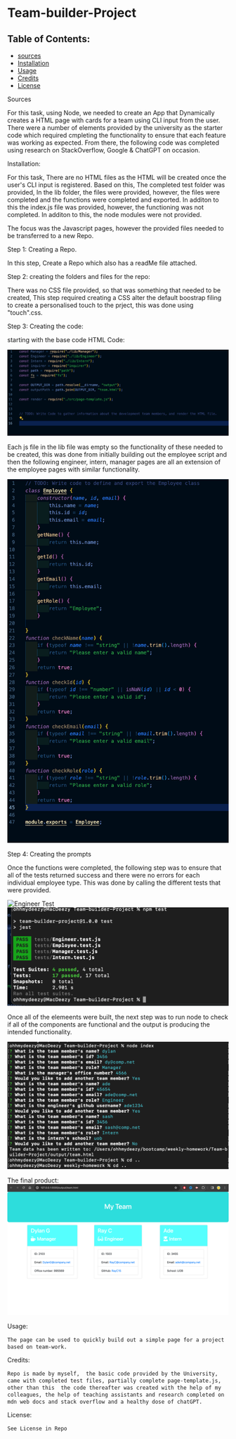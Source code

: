 # Team-builder-Project

## Table of Contents: 
* [sources](#sources)
* [Installation](#installation)
* [Usage](#usage)
* [Credits](#credits)
* [License](#license)

Sources

For this task, using Node, we needed to create an App that Dynamically creates a HTML page with cards for a team using CLI input from the user. There were a number of elements provided by the university as the starter code which required cmpleting the functionality to ensure that each feature was working as expected. From there, the following code was completed using research on StackOverflow, Google & ChatGPT on occasion.

Installation: 

For this task, There are no HTML files as the HTML will be created once the user's CLI input is registered. Based on this, The completed test folder was provided, In the lib folder, the files were provided, however, the files were completed and the functions were completed and exported. In additon to this the index.js file was provided, however, the functioning was not completed. In additon to this, the node modules were not provided. 

The focus was the Javascript pages, however the provided files needed to be transferred to a new Repo.

Step 1: Creating a Repo. 

In this step, Create a Repo which also has a readMe file attached.

Step 2: creating the folders and files for the repo:

There was no CSS file provided, so that was something that needed to be created, This step required creating a CSS alter the default boostrap filing to create a personalised touch to the prject, this was done using "touch<file name>".css.

Step 3: Creating the code: 

starting with the base code HTML Code:

![Index starter code](./assets/Images/Blank%20Index.png)

Each js file in the lib file was empty so the functionality of these needed to be created, this was done from initially building out the employee script and then the following engineer, intern, manager pages are all an extension of the employee pages with similar functionality.

![Employee page](./assets/Images/Employee.png)

Step 4: Creating the prompts

Once the functions were completed, the following step was to ensure that all of the tests returned success and there were no errors for each individual employee type. This was done by calling the different tests that were provided.

![Engineer Test](./assets/Images/Start%20function.png)
![Test Results](./assets/Images/Test.png)

Once all of the elemeents were built, the next step was to run node to check if all of the components are functional and the output is producing the intended functionality.

![Node Example](./assets/Images/node%20example.png)


The final product: 
![start screen](./assets/Images/Final%20Product.png)

Usage: 

    The page can be used to quickly build out a simple page for a project based on team-work.

Credits: 

    Repo is made by myself,  the basic code provided by the University, came with completed test files, partially complete page-template.js, other than this  the code thereafter was created with the help of my colleagues, the help of teaching assistants and research completed on mdn web docs and stack overflow and a healthy dose of chatGPT.

License:

    See License in Repo